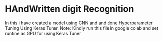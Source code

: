 # HAndWritten digit Recognition
In this i have created a model using CNN and and done Hyperparameter Tuning Using Keras Tuner.
Note: Kindly run this file in google colab and set runtine as GPU for using Keras Tuner